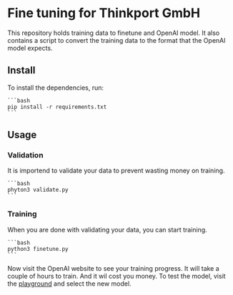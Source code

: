 # Fine tuning for Thinkport GmbH

This repository holds training data to finetune and OpenAI model. It also contains a script to convert the training data to the format that the OpenAI model expects.

## Install

To install the dependencies, run:

    ```bash
    pip install -r requirements.txt
    ```

## Usage

### Validation

It is importend to validate your data to prevent wasting money on training.

    ```bash
    phyton3 validate.py
    ```

### Training

When you are done with validating your data, you can start training.

    ```bash
    python3 finetune.py
    ```

Now visit the OpenAI website to see your training progress. It will take a couple of hours to train. And it wil cost you money. To test the model, visit the [playground](https://platform.openai.com/playground) and select the new model.
